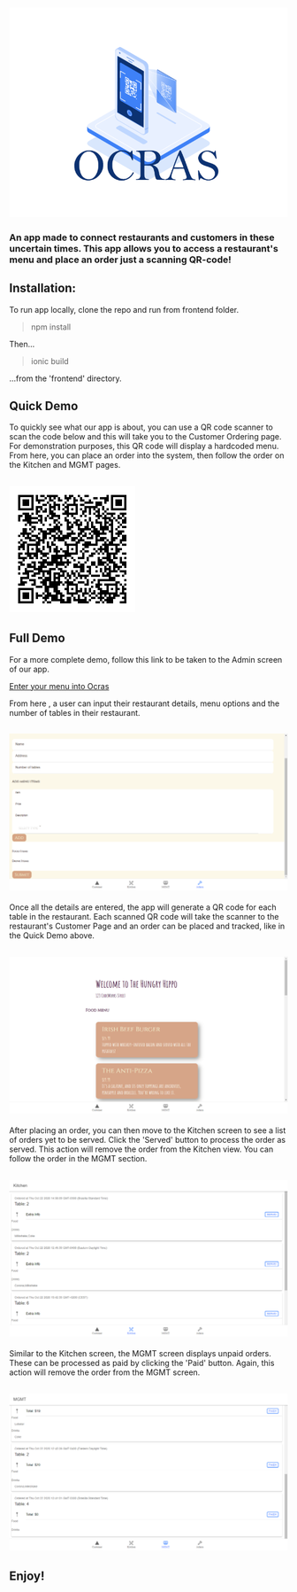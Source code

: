 <h3 align="center"><img src="./frontend/Ocras_logo.gif" alt="Ocras_logo"/></h3>

<h3 align="left">An app made to connect restaurants and customers in these uncertain times. This app allows you to access a restaurant's menu and place an order just a scanning QR-code! </h3>

<h2>Installation:</h2>

To run app locally, clone the repo and run from frontend folder.
> npm install

Then...

>ionic build

...from the 'frontend' directory.

<h2>  Quick Demo </h2>

To quickly see what our app is about, you can use a QR code scanner to scan the code below and this will take you to the Customer Ordering page. 
For demonstration purposes, this QR code will display a hardcoded menu. 
From here, you can place an order into the system, then follow the order on the Kitchen and MGMT pages. 

<h2 align="left"><img src="./frontend/table_1.png" alt="QR_One"/> </h2> 


<h2>  Full Demo </h2>

For a more complete demo, follow this link to be taken to the Admin screen of our app.

<a href="https://p-angular-cb7fc.web.app/tabs/tab4">Enter your menu into Ocras</a>


From here , a user can input their restaurant details, menu options and the number of tables in their restaurant. 
<h2 align="center"><img src="./Admin_Grab.png" alt="Admin"/> </h2> 


Once all the details are entered, the app will generate a QR code for each table in the restaurant. Each scanned QR code will take the scanner to the restaurant's Customer Page and an order can be placed and tracked, like in the Quick Demo above.  
<h2 align="center"><img src="./Customer_Grab.png" alt="Customer"/> </h2> 

After placing an order, you can then move to the Kitchen screen to see a list of orders yet to be served. Click the 'Served' button to process the order as served. This action will remove the order from the Kitchen view. You can follow the order in the MGMT section.
<h2 align="center"><img src="./Kitchen_Grab.png" alt="Kitchen"/> </h2> 


Similar to the Kitchen screen, the MGMT screen displays unpaid orders. These can be processed as paid by clicking the 'Paid' button. Again, this action will remove the order from the MGMT screen. 
<h2 align="center"><img src="./MGMT_Grab.png" alt="MGMT"/> </h2> 


<h2>Enjoy!</h2>

